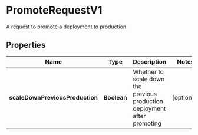 

# PromoteRequestV1

A request to promote a deployment to production.

## Properties

| Name | Type | Description | Notes |
|------------ | ------------- | ------------- | -------------|
|**scaleDownPreviousProduction** | **Boolean** | Whether to scale down the previous production deployment after promoting |  [optional] |



